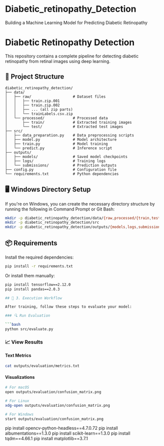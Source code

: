# Diabetic_retinopathy_Detection
Building a Machine Learning Model for Predicting Diabetic Retinopathy

# Diabetic Retinopathy Detection

This repository contains a complete pipeline for detecting diabetic retinopathy from retinal images using deep learning.

## 📁 Project Structure

```
diabetic_retinopathy_detection/
├── data/
│   ├── raw/                   # Dataset files
│   │   ├── train.zip.001
│   │   ├── train.zip.002
│   │   ├── ... (all zip parts)
│   │   └── trainLabels.csv.zip
│   └── processed/             # Processed data
│       ├── train/             # Extracted training images
│       └── test/              # Extracted test images
├── src/
│   ├── data_preparation.py    # Data preprocessing scripts
│   ├── model.py               # Model architecture
│   ├── train.py               # Model training
│   └── predict.py             # Inference script
├── outputs/
│   ├── models/                # Saved model checkpoints
│   ├── logs/                  # Training logs
│   └── submissions/           # Prediction outputs
├── config.py                  # Configuration file
└── requirements.txt           # Python dependencies
```

## 🖥️ Windows Directory Setup

If you're on Windows, you can create the necessary directory structure by running the following in Command Prompt or Git Bash:

```bash
mkdir -p diabetic_retinopathy_detection/data/{raw,processed/{train,test}}
mkdir -p diabetic_retinopathy_detection/src
mkdir -p diabetic_retinopathy_detection/outputs/{models,logs,submissions}
```

## 📦 Requirements

Install the required dependencies:

```bash
pip install -r requirements.txt
```

Or install them manually:

```bash
pip install tensorflow==2.12.0
pip install pandas==2.0.3

## 🚀 3. Execution Workflow

After training, follow these steps to evaluate your model:

### 🔍 Run Evaluation

```bash
python src/evaluate.py
```

### 📈 View Results

#### Text Metrics

```bash
cat outputs/evaluation/metrics.txt
```

#### Visualizations

```bash
# For macOS
open outputs/evaluation/confusion_matrix.png

# For Linux
xdg-open outputs/evaluation/confusion_matrix.png

# For Windows
start outputs/evaluation/confusion_matrix.png
```

pip install opencv-python-headless==4.7.0.72
pip install albumentations==1.3.0
pip install scikit-learn==1.3.0
pip install tqdm==4.66.1
pip install matplotlib==3.7.1
```
